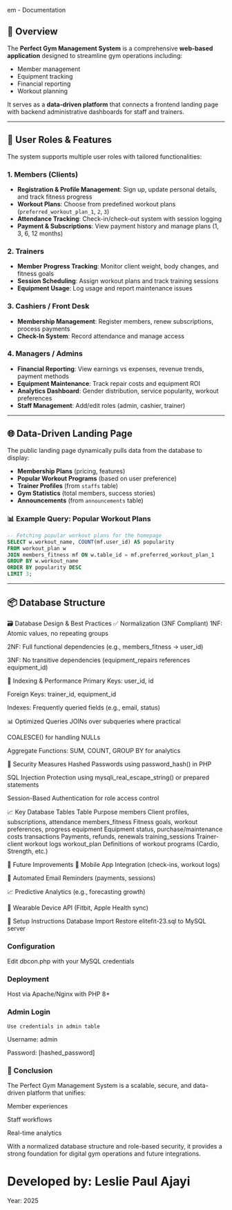 em - Documentation

## 📌 Overview

The **Perfect Gym Management System** is a comprehensive **web-based application** designed to streamline gym operations including:

- Member management
- Equipment tracking
- Financial reporting
- Workout planning

It serves as a **data-driven platform** that connects a frontend landing page with backend administrative dashboards for staff and trainers.

---

## 👥 User Roles & Features

The system supports multiple user roles with tailored functionalities:

### 1. Members (Clients)

- **Registration & Profile Management**: Sign up, update personal details, and track fitness progress
- **Workout Plans**: Choose from predefined workout plans (`preferred_workout_plan_1`, `2`, `3`)
- **Attendance Tracking**: Check-in/check-out system with session logging
- **Payment & Subscriptions**: View payment history and manage plans (1, 3, 6, 12 months)

### 2. Trainers

- **Member Progress Tracking**: Monitor client weight, body changes, and fitness goals
- **Session Scheduling**: Assign workout plans and track training sessions
- **Equipment Usage**: Log usage and report maintenance issues

### 3. Cashiers / Front Desk

- **Membership Management**: Register members, renew subscriptions, process payments
- **Check-In System**: Record attendance and manage access

### 4. Managers / Admins

- **Financial Reporting**: View earnings vs expenses, revenue trends, payment methods
- **Equipment Maintenance**: Track repair costs and equipment ROI
- **Analytics Dashboard**: Gender distribution, service popularity, workout preferences
- **Staff Management**: Add/edit roles (admin, cashier, trainer)

---

## 🌐 Data-Driven Landing Page

The public landing page dynamically pulls data from the database to display:

- **Membership Plans** (pricing, features)
- **Popular Workout Programs** (based on user preference)
- **Trainer Profiles** (from `staffs` table)
- **Gym Statistics** (total members, success stories)
- **Announcements** (from `announcements` table)

### 📊 Example Query: Popular Workout Plans

```sql
-- Fetching popular workout plans for the homepage
SELECT w.workout_name, COUNT(mf.user_id) AS popularity
FROM workout_plan w
JOIN members_fitness mf ON w.table_id = mf.preferred_workout_plan_1
GROUP BY w.workout_name
ORDER BY popularity DESC
LIMIT 3;
```

---

## 📦 Database Structure

🗃️ Database Design & Best Practices
✅ Normalization (3NF Compliant)
1NF: Atomic values, no repeating groups

2NF: Full functional dependencies (e.g., members_fitness → user_id)

3NF: No transitive dependencies (equipment_repairs references equipment_id)

🔑 Indexing & Performance
Primary Keys: user_id, id

Foreign Keys: trainer_id, equipment_id

Indexes: Frequently queried fields (e.g., email, status)

📊 Optimized Queries
JOINs over subqueries where practical

COALESCE() for handling NULLs

Aggregate Functions: SUM, COUNT, GROUP BY for analytics

🔐 Security Measures
Hashed Passwords using password_hash() in PHP

SQL Injection Protection using mysqli_real_escape_string() or prepared statements

Session-Based Authentication for role access control

📈 Key Database Tables
Table Purpose
members Client profiles, subscriptions, attendance
members_fitness Fitness goals, workout preferences, progress
equipment Equipment status, purchase/maintenance costs
transactions Payments, refunds, renewals
training_sessions Trainer-client workout logs
workout_plan Definitions of workout programs (Cardio, Strength, etc.)

🚀 Future Improvements
📱 Mobile App Integration (check-ins, workout logs)

📧 Automated Email Reminders (payments, sessions)

📈 Predictive Analytics (e.g., forecasting growth)

🔗 Wearable Device API (Fitbit, Apple Health sync)

🔧 Setup Instructions
Database Import
Restore elitefit-23.sql to MySQL server

### Configuration

Edit dbcon.php with your MySQL credentials

### Deployment

Host via Apache/Nginx with PHP 8+

### Admin Login

`Use credentials in admin table`

Username: admin

Password: [hashed_password]

### 📜 Conclusion

The Perfect Gym Management System is a scalable, secure, and data-driven platform that unifies:

Member experiences

Staff workflows

Real-time analytics

With a normalized database structure and role-based security, it provides a strong foundation for digital gym operations and future integrations.

# Developed by: Leslie Paul Ajayi

Year: 2025
